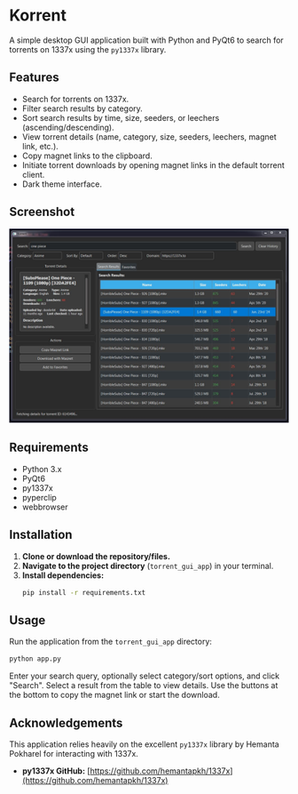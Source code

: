 # Korrent

A simple desktop GUI application built with Python and PyQt6 to search for torrents on 1337x using the `py1337x` library.

## Features

*   Search for torrents on 1337x.
*   Filter search results by category.
*   Sort search results by time, size, seeders, or leechers (ascending/descending).
*   View torrent details (name, category, size, seeders, leechers, magnet link, etc.).
*   Copy magnet links to the clipboard.
*   Initiate torrent downloads by opening magnet links in the default torrent client.
*   Dark theme interface.

## Screenshot

![Application Screenshot](image/image.png)

## Requirements

*   Python 3.x
*   PyQt6
*   py1337x
*   pyperclip
*   webbrowser

## Installation

1.  **Clone or download the repository/files.**
2.  **Navigate to the project directory** (`torrent_gui_app`) in your terminal.
3.  **Install dependencies:**
    ```bash
    pip install -r requirements.txt
    ```
## Usage

Run the application from the `torrent_gui_app` directory:

```bash
python app.py
```

Enter your search query, optionally select category/sort options, and click "Search". Select a result from the table to view details. Use the buttons at the bottom to copy the magnet link or start the download.

## Acknowledgements

This application relies heavily on the excellent `py1337x` library by Hemanta Pokharel for interacting with 1337x.

*   **py1337x GitHub:** [https://github.com/hemantapkh/1337x](https://github.com/hemantapkh/1337x)
